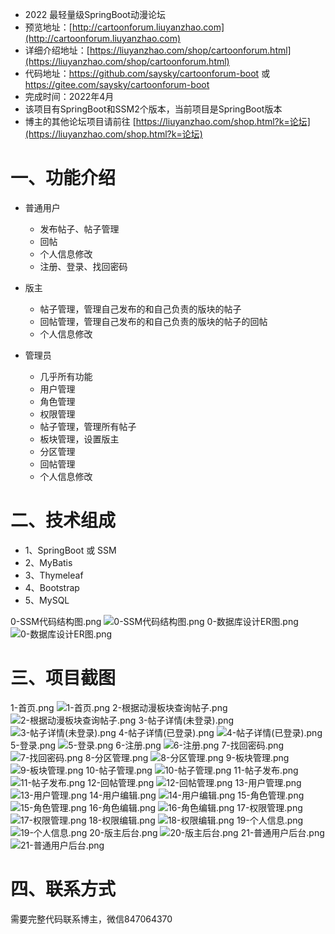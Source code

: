- 2022 最轻量级SpringBoot动漫论坛
- 预览地址：[http://cartoonforum.liuyanzhao.com](http://cartoonforum.liuyanzhao.com)
- 详细介绍地址：[https://liuyanzhao.com/shop/cartoonforum.html](https://liuyanzhao.com/shop/cartoonforum.html)
- 代码地址：https://github.com/saysky/cartoonforum-boot 或 https://gitee.com/saysky/cartoonforum-boot
- 完成时间：2022年4月
- 该项目有SpringBoot和SSM2个版本，当前项目是SpringBoot版本
- 博主的其他论坛项目请前往 [https://liuyanzhao.com/shop.html?k=论坛](https://liuyanzhao.com/shop.html?k=论坛)

# 一、功能介绍
- 普通用户
  - 发布帖子、帖子管理
  - 回帖
  - 个人信息修改
  - 注册、登录、找回密码

- 版主
  - 帖子管理，管理自己发布的和自己负责的版块的帖子
  - 回帖管理，管理自己发布的和自己负责的版块的帖子的回帖
  - 个人信息修改

- 管理员
  - 几乎所有功能
  - 用户管理
  - 角色管理
  - 权限管理
  - 帖子管理，管理所有帖子
  - 板块管理，设置版主
  - 分区管理
  - 回帖管理
  - 个人信息修改


# 二、技术组成
- 1、SpringBoot 或 SSM
- 2、MyBatis
- 3、Thymeleaf
- 4、Bootstrap
- 5、MySQL

0-SSM代码结构图.png
![0-SSM代码结构图.png](img/0-SSM代码结构图.png)
0-数据库设计ER图.png
![0-数据库设计ER图.png](img/0-数据库设计ER图.png)

# 三、项目截图

1-首页.png
![1-首页.png](img/1-首页.png)
2-根据动漫板块查询帖子.png
![2-根据动漫板块查询帖子.png](img/2-根据动漫板块查询帖子.png)
3-帖子详情(未登录).png
![3-帖子详情(未登录).png](img/3-帖子详情(未登录).png)
4-帖子详情(已登录).png
![4-帖子详情(已登录).png](img/4-帖子详情(已登录).png)
5-登录.png
![5-登录.png](img/5-登录.png)
6-注册.png
![6-注册.png](img/6-注册.png)
7-找回密码.png
![7-找回密码.png](img/7-找回密码.png)
8-分区管理.png
![8-分区管理.png](img/8-分区管理.png)
9-板块管理.png
![9-板块管理.png](img/9-板块管理.png)
10-帖子管理.png
![10-帖子管理.png](img/10-帖子管理.png)
11-帖子发布.png
![11-帖子发布.png](img/11-帖子发布.png)
12-回帖管理.png
![12-回帖管理.png](img/12-回帖管理.png)
13-用户管理.png
![13-用户管理.png](img/13-用户管理.png)
14-用户编辑.png
![14-用户编辑.png](img/14-用户编辑.png)
15-角色管理.png
![15-角色管理.png](img/15-角色管理.png)
16-角色编辑.png
![16-角色编辑.png](img/16-角色编辑.png)
17-权限管理.png
![17-权限管理.png](img/17-权限管理.png)
18-权限编辑.png
![18-权限编辑.png](img/18-权限编辑.png)
19-个人信息.png
![19-个人信息.png](img/19-个人信息.png)
20-版主后台.png
![20-版主后台.png](img/20-版主后台.png)
21-普通用户后台.png
![21-普通用户后台.png](img/21-普通用户后台.png)

# 四、联系方式
需要完整代码联系博主，微信847064370


